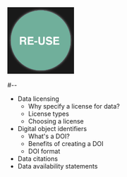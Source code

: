 <div class="splash">
<img src="img/data_lifecycle_re-use.png" width="30%" />
</div>

#--

- Data licensing
  - Why specify a license for data? <!-- .element class="smaller" -->
  - License types <!-- .element class="smaller" -->
  - Choosing a license <!-- .element class="smaller" -->
- Digital object identifiers
  - What's a DOI? <!-- .element class="smaller" -->
  - Benefits of creating a DOI <!-- .element class="smaller" -->
  - DOI format <!-- .element class="smaller" -->
- Data citations
- Data availability statements
